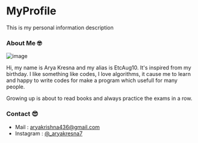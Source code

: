 # MyProfile
 
This is my personal information description
 
### About Me 🤓


![image](https://d4rk5idehacker.or.id/img/members/AryaKun.jpg)

 
Hi, my name is Arya Kresna and my alias is EtcAug10. It's inspired from my birthday. I like something like codes, I love algorithms, it cause me to learn and happy to write codes for make a program which usefull for many people.
 
Growing up is about to read books and always practice the exams in a row.
 
### Contact 😎

- Mail : aryakrishna436@gmail.com
- Instagram : [@_aryakresna7](https://instagram.com/_aryakresna7)

